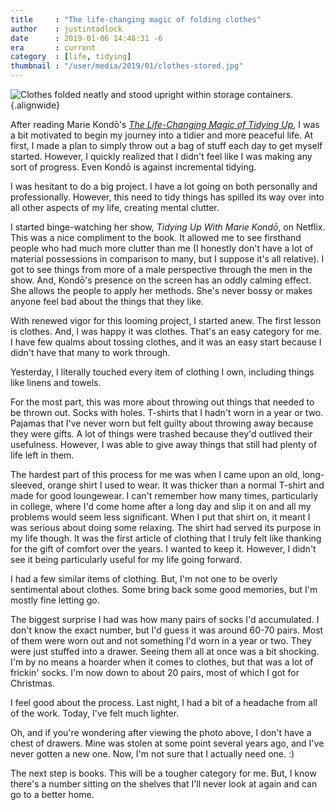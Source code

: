 ```yaml
---
title     : "The life-changing magic of folding clothes"
author    : justintadlock
date      : 2019-01-06 14:48:31 -6
era       : current
category  : [life, tidying]
thumbnail : "/user/media/2019/01/clothes-stored.jpg"
---
```


![Clothes folded neatly and stood upright within storage containers.](http://justintadlock.com/user/media/2019/01/clothes-stored.jpg){.alignwide}

After reading Marie Kondō's _[The Life-Changing Magic of Tidying Up](http://justintadlock.com/archives/2019/01/03/the-life-changing-magic-of-tidying-up)_, I was a bit motivated to begin my journey into a tidier and more peaceful life.  At first, I made a plan to simply throw out a bag of stuff each day to get myself started.  However, I quickly realized that I didn't feel like I was making any sort of progress.  Even Kondō is against incremental tidying.

I was hesitant to do a big project.  I have a lot going on both personally and professionally.  However, this need to tidy things has spilled its way over into all other aspects of my life, creating mental clutter.

I started binge-watching her show, _Tidying Up With Marie Kondō_, on Netflix.  This was a nice compliment to the book.  It allowed me to see firsthand people who had much more clutter than me (I honestly don't have a lot of material possessions in comparison to many, but I suppose it's all relative).  I got to see things from more of a male perspective through the men in the show.  And, Kondō's presence on the screen has an oddly calming effect.  She allows the people to apply her methods.  She's never bossy or makes anyone feel bad about the things that they like.

With renewed vigor for this looming project, I started anew.  The first lesson is clothes.  And, I was happy it was clothes.  That's an easy category for me.  I have few qualms about tossing clothes, and it was an easy start because I didn't have that many to work through.

Yesterday, I literally touched every item of clothing I own, including things like linens and towels.

For the most part, this was more about throwing out things that needed to be thrown out.  Socks with holes.  T-shirts that I hadn't worn in a year or two.  Pajamas that I've never worn but felt guilty about throwing away because they were gifts.  A lot of things were trashed because they'd outlived their usefulness.  However, I was able to give away things that still had plenty of life left in them.

The hardest part of this process for me was when I came upon an old, long-sleeved, orange shirt I used to wear.  It was thicker than a normal T-shirt and made for good loungewear.  I can't remember how many times, particularly in college, where I'd come home after a long day and slip it on and all my problems would seem less significant.  When I put that shirt on, it meant I was serious about doing some relaxing.  The shirt had served its purpose in my life though.  It was the first article of clothing that I truly felt like thanking for the gift of comfort over the years.  I wanted to keep it.  However, I didn't see it being particularly useful for my life going forward.

I had a few similar items of clothing.  But, I'm not one to be overly sentimental about clothes.  Some bring back some good memories, but I'm mostly fine letting go.

The biggest surprise I had was how many pairs of socks I'd accumulated.  I don't know the exact number, but I'd guess it was around 60-70 pairs.  Most of them were worn out and not something I'd worn in a year or two.  They were just stuffed into a drawer.  Seeing them all at once was a bit shocking.  I'm by no means a hoarder when it comes to clothes, but that was a lot of frickin' socks.  I'm now down to about 20 pairs, most of which I got for Christmas.

I feel good about the process.  Last night, I had a bit of a headache from all of the work.  Today, I've felt much lighter.

Oh, and if you're wondering after viewing the photo above, I don't have a chest of drawers.  Mine was stolen at some point several years ago, and I've never gotten a new one.  Now, I'm not sure that I actually need one. :)

The next step is books.  This will be a tougher category for me.  But, I know there's a number sitting on the shelves that I'll never look at again and can go to a better home.
